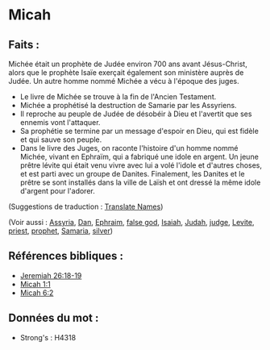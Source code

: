 # Micah

## Faits :

Michée était un prophète de Judée environ 700 ans avant Jésus-Christ, alors que le prophète Isaïe exerçait également son ministère auprès de Judée. Un autre homme nommé Michée a vécu à l'époque des juges.

* Le livre de Michée se trouve à la fin de l'Ancien Testament.
* Michée a prophétisé la destruction de Samarie par les Assyriens.
* Il reproche au peuple de Judée de désobéir à Dieu et l'avertit que ses ennemis vont l'attaquer.
* Sa prophétie se termine par un message d'espoir en Dieu, qui est fidèle et qui sauve son peuple.
* Dans le livre des Juges, on raconte l'histoire d'un homme nommé Michée, vivant en Ephraïm, qui a fabriqué une idole en argent. Un jeune prêtre lévite qui était venu vivre avec lui a volé l'idole et d'autres choses, et est parti avec un groupe de Danites. Finalement, les Danites et le prêtre se sont installés dans la ville de Laïsh et ont dressé la même idole d'argent pour l'adorer.

(Suggestions de traduction : [Translate Names](rc://en/ta/man/translate/translate-names))

(Voir aussi : [Assyria](../names/assyria.md), [Dan](../names/dan.md), [Ephraim](../names/ephraim.md), [false god](../kt/falsegod.md), [Isaiah](../names/isaiah.md), [Judah](../names/kingdomofjudah.md), [judge](../other/judgeposition.md), [Levite](../names/levite.md), [priest](../kt/priest.md), [prophet](../kt/prophet.md), [Samaria](../names/samaria.md), [silver](../other/silver.md))

## Références bibliques :

* [Jeremiah 26:18-19](rc://en/tn/help/jer/26/18)
* [Micah 1:1](rc://en/tn/help/mic/01/1)
* [Micah 6:2](rc://en/tn/help/mic/06/02)

## Données du mot :

* Strong's : H4318
